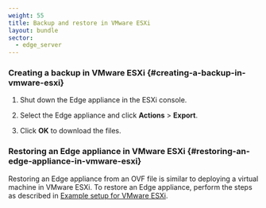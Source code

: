 ```yaml
---
weight: 55
title: Backup and restore in VMware ESXi
layout: bundle
sector:
  - edge_server
---
```


### Creating a backup in VMware ESXi {#creating-a-backup-in-vmware-esxi}

1. Shut down the Edge appliance in the ESXi console.

2. Select the Edge appliance and click **Actions** > **Export**.

3. Click **OK** to download the files.

### Restoring an Edge appliance in VMware ESXi {#restoring-an-edge-appliance-in-vmware-esxi}

Restoring an Edge appliance from an OVF file is similar to deploying a virtual machine in VMware ESXi. To restore an Edge appliance, perform the steps as described in [Example setup for VMware ESXi](/edge/edge-infrastructure/#setting-up-esxi).
